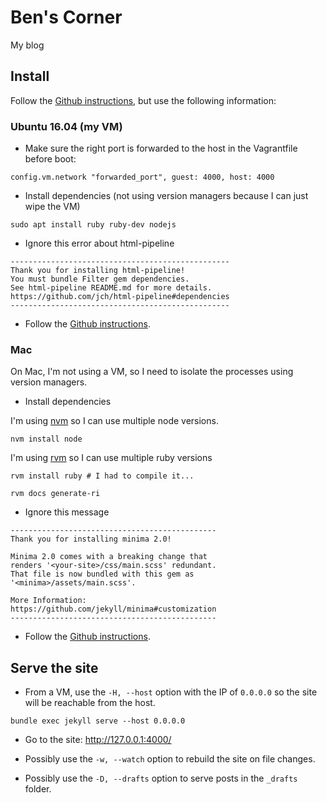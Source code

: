 # Ben's Corner

My blog

## Install

Follow the [Github instructions](https://help.github.com/articles/setting-up-your-github-pages-site-locally-with-jekyll/), but use the following information:

### Ubuntu 16.04 (my VM)

- Make sure the right port is forwarded to the host in the Vagrantfile before boot:

```
config.vm.network "forwarded_port", guest: 4000, host: 4000
```

- Install dependencies (not using version managers because I can just wipe the VM)

```
sudo apt install ruby ruby-dev nodejs
```

- Ignore this error about html-pipeline

```
-------------------------------------------------
Thank you for installing html-pipeline!
You must bundle Filter gem dependencies.
See html-pipeline README.md for more details.
https://github.com/jch/html-pipeline#dependencies
-------------------------------------------------
```

- Follow the [Github instructions](https://help.github.com/articles/setting-up-your-github-pages-site-locally-with-jekyll/).

### Mac

On Mac, I'm not using a VM, so I need to isolate the processes using version managers.

- Install dependencies

I'm using [nvm](https://github.com/creationix/nvm) so I can use multiple node versions.

```
nvm install node
```

I'm using [rvm](https://github.com/rvm/rvm) so I can use multiple ruby versions

```
rvm install ruby # I had to compile it...

rvm docs generate-ri
```

- Ignore this message

```
----------------------------------------------
Thank you for installing minima 2.0!

Minima 2.0 comes with a breaking change that
renders '<your-site>/css/main.scss' redundant.
That file is now bundled with this gem as
'<minima>/assets/main.scss'.

More Information:
https://github.com/jekyll/minima#customization
----------------------------------------------
```

- Follow the [Github instructions](https://help.github.com/articles/setting-up-your-github-pages-site-locally-with-jekyll/).

## Serve the site

- From a VM, use the `-H, --host` option with the IP of `0.0.0.0` so the site will be reachable from the host.

```
bundle exec jekyll serve --host 0.0.0.0
```

- Go to the site: http://127.0.0.1:4000/

- Possibly use the `-w, --watch` option to rebuild the site on file changes.
- Possibly use the `-D, --drafts` option to serve posts in the `_drafts` folder.

